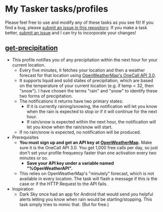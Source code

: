 # My Tasker tasks/profiles

Please feel free to use and modify any of these tasks as you see fit! If you find a bug, please [submit an issue in this repository](https://github.com/aarosmit/tasker-tasks/issues). If you make a task better, [submit an issue](https://github.com/aarosmit/tasker-tasks/issues) and I can try to incorporate your changes!

## [get-precipitation](precipitation.prf.xml)
  - This profile notifies you of any precipitation within the next hour for your current location.
    - Every five minutes, it fetches your location and then a weather forecast for that location using [OpenWeatherMap's OneCall API 3.0](https://openweathermap.org/api/one-call-3).
    - It supports liquid and solid states of precipitation, which are based on the temperature of your current location (e.g. if temp < 32, then "snow"). I have chosen the terms "rain" and "snow" to identify these two forms of precipitation.
    - The notifications it returns have two primary states:
      - If it is currently raining/snowing, the notification will let you know when the rain is expected to stop or if it will continue for the next hour.
      - If rain/snow is expected within the next hour, the notification will let you know when the rain/snow will start.
    - If no rain/snow is expected, no notification will be produced.
  - Prerequisites
    - **You must sign up and get an API key at [OpenWeatherMap](https://openweathermap.org/api).** Make sure it is the OneCall API 3.0. You get 1,000 free calls per day, so just don't set your profile frequency faster than one activation every two minutes or so.
      - **Save your API key under a variable named "%OpenWeatherAPI".**
    - This relies on OpenWeatherMap's "minutely" forecast, which is not available in every location. The task will flash a message if this is the case or if the HTTP Request to the API fails.
  - Inspiration
    - Dark Sky once had an app for Android that would send you helpful alerts letting you know when rain would be starting/stopping. This task simply tries to mimic that. (But for free.)
